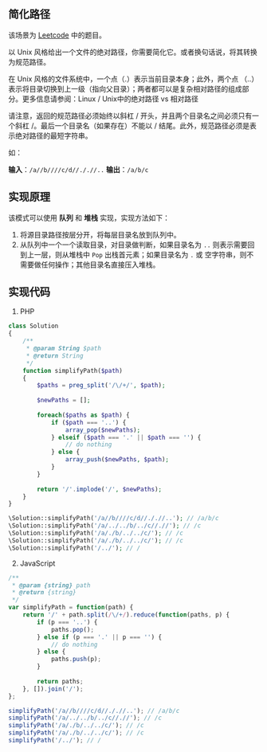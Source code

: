 ## 简化路径

该场景为 [Leetcode](https://leetcode-cn.com/explore/interview/card/bytedance/242/string/1013/) 中的题目。

以 Unix 风格给出一个文件的绝对路径，你需要简化它。或者换句话说，将其转换为规范路径。

在 Unix 风格的文件系统中，一个点（.）表示当前目录本身；此外，两个点 （..） 表示将目录切换到上一级（指向父目录）；两者都可以是复杂相对路径的组成部分。更多信息请参阅：Linux / Unix中的绝对路径 vs 相对路径

请注意，返回的规范路径必须始终以斜杠 / 开头，并且两个目录名之间必须只有一个斜杠 /。最后一个目录名（如果存在）不能以 / 结尾。此外，规范路径必须是表示绝对路径的最短字符串。

如：

**输入**：`/a//b////c/d//././/..`
**输出**：`/a/b/c`

## 实现原理

该模式可以使用 **队列** 和 **堆栈** 实现，实现方法如下：

1. 将源目录路径按层分开，将每层目录名放到队列中。
2. 从队列中一个一个读取目录，对目录做判断，如果目录名为 `..` 则表示需要回到上一层，则从堆栈中 `Pop` 出栈首元素；如果目录名为 `.` 或 空字符串，则不需要做任何操作；其他目录名直接压入堆栈。

## 实现代码

1. PHP

```php
class Solution 
{
    /**
     * @param String $path
     * @return String
     */
    function simplifyPath($path) 
    {
        $paths = preg_split('/\/+/', $path);
        
        $newPaths = [];
        
        foreach($paths as $path) {            
            if ($path === '..') {
                array_pop($newPaths);
            } elseif ($path === '.' || $path === '') {
                // do nothing
            } else {
                array_push($newPaths, $path);
            }
        }
        
        return '/'.implode('/', $newPaths);
    }
}

\Solution::simplifyPath('/a//b////c/d//././/..'); // /a/b/c
\Solution::simplifyPath('/a/../../b/../c//.//'); // /c
\Solution::simplifyPath('/a/./b/../../c/'); // /c
\Solution::simplifyPath('/a/./b/../../c/'); // /c
\Solution::simplifyPath('/../'); // /
```

2. JavaScript

```javascript
/**
 * @param {string} path
 * @return {string}
 */
var simplifyPath = function(path) {
    return '/' + path.split(/\/+/).reduce(function(paths, p) {
        if (p === '..') {
            paths.pop();
        } else if (p === '.' || p === '') {
            // do nothing
        } else {
            paths.push(p);
        }
        
        return paths;
    }, []).join('/');
};

simplifyPath('/a//b////c/d//././/..'); // /a/b/c
simplifyPath('/a/../../b/../c//.//'); // /c
simplifyPath('/a/./b/../../c/'); // /c
simplifyPath('/a/./b/../../c/'); // /c
simplifyPath('/../'); // /
```
